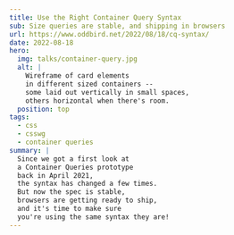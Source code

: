 ```yaml
---
title: Use the Right Container Query Syntax
sub: Size queries are stable, and shipping in browsers
url: https://www.oddbird.net/2022/08/18/cq-syntax/
date: 2022-08-18
hero:
  img: talks/container-query.jpg
  alt: |
    Wireframe of card elements
    in different sized containers --
    some laid out vertically in small spaces,
    others horizontal when there's room.
  position: top
tags:
  - css
  - csswg
  - container queries
summary: |
  Since we got a first look at
  a Container Queries prototype
  back in April 2021,
  the syntax has changed a few times.
  But now the spec is stable,
  browsers are getting ready to ship,
  and it's time to make sure
  you're using the same syntax they are!
---
```

